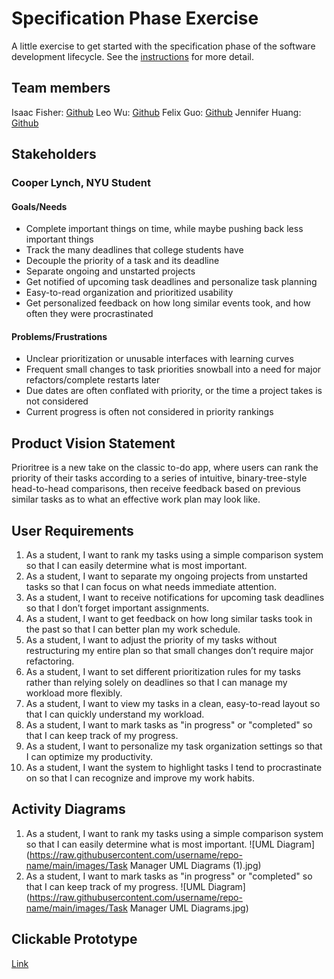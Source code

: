 # Specification Phase Exercise

A little exercise to get started with the specification phase of the software development lifecycle. See the [instructions](instructions.md) for more detail.

## Team members

Isaac Fisher: [Github](https://github.com/isaac1000000)
Leo Wu: [Github](https://github.com/leowu777)
Felix Guo: [Github](https://github.com/Fel1xgte)
Jennifer Huang: [Github](https://github.com/jennhng)

## Stakeholders

### Cooper Lynch, NYU Student
#### Goals/Needs
- Complete important things on time, while maybe pushing back less important things
- Track the many deadlines that college students have
- Decouple the priority of a task and its deadline
- Separate ongoing and unstarted projects
- Get notified of upcoming task deadlines and personalize task planning
- Easy-to-read organization and prioritized usability
- Get personalized feedback on how long similar events took, and how often they were procrastinated

#### Problems/Frustrations
- Unclear prioritization or unusable interfaces with learning curves
- Frequent small changes to task priorities snowball into a need for major refactors/complete restarts later
- Due dates are often conflated with priority, or the time a project takes is not considered
- Current progress is often not considered in priority rankings

## Product Vision Statement

Prioritree is a new take on the classic to-do app, where users can rank the priority of their tasks according to a series of intuitive, binary-tree-style head-to-head comparisons, then receive feedback based on previous similar tasks as to what an effective work plan may look like.

## User Requirements

1. As a student, I want to rank my tasks using a simple comparison system so that I can easily determine what is most important.
2. As a student, I want to separate my ongoing projects from unstarted tasks so that I can focus on what needs immediate attention.
3. As a student, I want to receive notifications for upcoming task deadlines so that I don’t forget important assignments.
4. As a student, I want to get feedback on how long similar tasks took in the past so that I can better plan my work schedule.
5. As a student, I want to adjust the priority of my tasks without restructuring my entire plan so that small changes don’t require major refactoring.
6. As a student, I want to set different prioritization rules for my tasks rather than relying solely on deadlines so that I can manage my workload more flexibly.
7. As a student, I want to view my tasks in a clean, easy-to-read layout so that I can quickly understand my workload.
8. As a student, I want to mark tasks as "in progress" or "completed" so that I can keep track of my progress.
9. As a student, I want to personalize my task organization settings so that I can optimize my productivity.
10. As a student, I want the system to highlight tasks I tend to procrastinate on so that I can recognize and improve my work habits.

## Activity Diagrams

1. As a student, I want to rank my tasks using a simple comparison system so that I can easily determine what is most important.
![UML Diagram](https://raw.githubusercontent.com/username/repo-name/main/images/Task Manager UML Diagrams (1).jpg)
3. As a student, I want to mark tasks as "in progress" or "completed" so that I can keep track of my progress.
![UML Diagram](https://raw.githubusercontent.com/username/repo-name/main/images/Task Manager UML Diagrams.jpg)

## Clickable Prototype

[Link](https://www.figma.com/proto/f4Qz2qakz7JEYoRYgu8ccL/Bugfree?node-id=34-2&p=f&t=mbcblgkasfcc0tQH-1&scaling=scale-down&content-scaling=fixed&page-id=0%3A1&starting-point-node-id=34%3A2)
